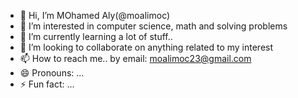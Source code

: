 - 👋 Hi, I’m MOhamed Aly(@moalimoc)
- 👀 I’m interested in computer science, math and solving problems
- 🌱 I’m currently learning a lot of stuff..
- 💞️ I’m looking to collaborate on anything related to my interest
- 📫 How to reach me.. by email: moalimoc23@gmail.com
- 😄 Pronouns: ...
- ⚡ Fun fact: ...

<!---
moalimoc/moalimoc is a ✨ special ✨ repository because its `README.md` (this file) appears on your GitHub profile.
You can click the Preview link to take a look at your changes.
--->
